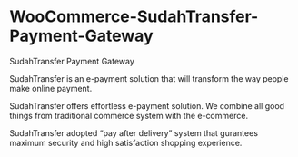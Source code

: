 # WooCommerce-SudahTransfer-Payment-Gateway
SudahTransfer Payment Gateway

SudahTransfer is an e-payment solution that will transform the way people
make online payment.

SudahTransfer offers effortless e-payment solution. We combine all good things
from traditional commerce system with the e-commerce.

SudahTransfer adopted “pay after delivery” system that gurantees maximum
security and high satisfaction shopping experience.

